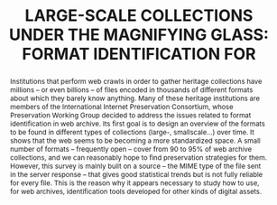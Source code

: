 ---
abstract: 'Institutions that perform web crawls in order to gather

  heritage collections have millions – or even billions – of

  files encoded in thousands of different formats about

  which they barely know anything. Many of these

  heritage institutions are members of the International

  Internet Preservation Consortium, whose Preservation

  Working Group decided to address the issues related to

  format identification in web archive.

  Its first goal is to design an overview of the formats to

  be found in different types of collections (large-, smallscale…)

  over time. It shows that the web seems to be

  becoming a more standardized space. A small number

  of formats – frequently open – cover from 90 to 95% of

  web archive collections, and we can reasonably hope to

  find preservation strategies for them.

  However, this survey is mainly built on a source – the

  MIME type of the file sent in the server response – that

  gives good statistical trends but is not fully reliable for

  every file. This is the reason why it appears necessary to

  study how to use, for web archives, identification tools

  developed for other kinds of digital assets.'
creators:
- Oury, Clément
date: null
document_url: https://services.phaidra.univie.ac.at/api/object/o:245900/download
grand_parent: iPRES
institutions: []
keywords:
- vienna
landing_page_url: https://phaidra.univie.ac.at/o:245900
language: eng
layout: publication
license: CC BY-SA 2.0 AT
notes_url: null
parent: iPRES 2010
publication_type: poster
size: 106396
slides_url: null
source_name: iPRES
title: 'LARGE-SCALE COLLECTIONS UNDER THE  MAGNIFYING GLASS: FORMAT IDENTIFICATION
  FOR'
year: 2010
---